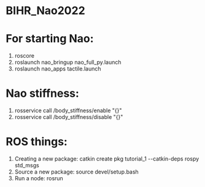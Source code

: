 # BIHR_Nao2022

# For starting Nao:
1. roscore
2. roslaunch nao_bringup nao_full_py.launch
3. roslaunch nao_apps tactile.launch

# Nao stiffness:
1. rosservice call /body_stiffness/enable "{}"
2. rosservice call /body_stiffness/disable "{}"

# ROS things:
1. Creating a new package:  catkin create pkg tutorial_1 --catkin-deps rospy std_msgs
2. Source a new package:    source devel/setup.bash
3. Run a node:              rosrun <package-name> <name-of-python-file>

